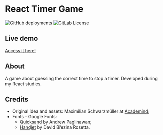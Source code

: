 # React Timer Game

![GitHub deployments](https://img.shields.io/github/deployments/ednanf/React-timer-game/github-pages?label=deployment%20status)
![GitLab License](https://img.shields.io/gitlab/license/React-timer-game)

## Live demo

[Access it here!](https://ednanf.github.io/React-timer-game/)

## About

A game about guessing the correct time to stop a timer.
Developed during my React studies.

## Credits

- Original idea and assets: Maximilian Schwarzmüller at [Academind](https://academind.com/);
- Fonts - Google Fonts:
  - [Quicksand](https://fonts.google.com/specimen/Quicksand) by Andrew Paglinawan;
  - [Handjet](https://fonts.google.com/specimen/Handjet) by David Březina Rosetta.
